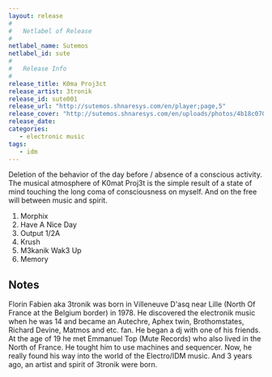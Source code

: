 ```yaml
---
layout: release
#
#   Netlabel of Release
#
netlabel_name: Sutemos
netlabel_id: sute
#
#   Release Info
#
release_title: K0ma Proj3ct
release_artist: 3tronik
release_id: sute001
release_url: "http://sutemos.shnaresys.com/en/player;page,5"
release_cover: "http://sutemos.shnaresys.com/en/uploads/photos/4b18c070bb2a.jpg"
release_date: 
categories:
   - electronic music
tags:
   - idm
---
```

Deletion of the behavior of the day before / absence of a conscious activity. The musical atmosphere of K0mat Proj3t is the simple result of a state of mind touching the long coma of consciousness on myself. And on the free will between music and spirit.

1. Morphix
2. Have A Nice Day
3. Output 1/2A
4. Krush
5. M3kanik Wak3 Up
6. Memory


## Notes

Florin Fabien aka 3tronik was born in Villeneuve D'asq near Lille (North Of France at the Belgium border) in 1978. He discovered the electronik music when he was 14 and became an Autechre, Aphex twin, Brothomstates, Richard Devine, Matmos and etc. fan. He began a dj with one of his friends. At the age of 19 he met Emmanuel Top (Mute Records) who also lived in the North of France. He tought him to use machines and sequencer. Now, he really found his way into the world of the Electro/IDM music. And 3 years ago, an artist and spirit of 3tronik were born.
